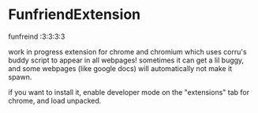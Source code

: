 # FunfriendExtension
funfreind :3:3:3:3

work in progress extension for chrome and chromium which uses corru's buddy script to appear in all webpages! sometimes it can get a lil buggy, and some webpages (like google docs) will automatically not make it spawn.

if you want to install it, enable developer mode on the "extensions" tab for chrome, and load unpacked.
